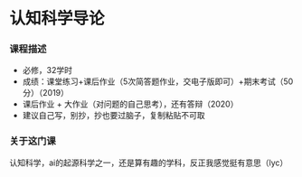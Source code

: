 # 认知科学导论

### 课程描述

- 必修，32学时
- 成绩：课堂练习+课后作业（5次简答题作业，交电子版即可）+期末考试（50分）（2019）
- 课后作业 + 大作业（对问题的自己思考），还有答辩（2020）
- 建议自己写，别抄，抄也要过脑子，复制粘贴不可取

### 关于这门课

认知科学，ai的起源科学之一，还是算有趣的学科，反正我感觉挺有意思（lyc）